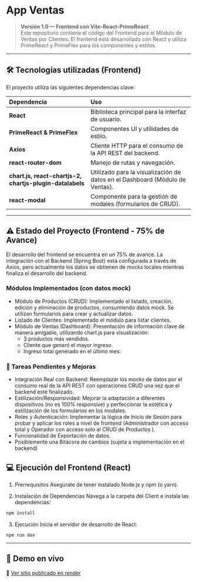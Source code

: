 # App Ventas

> **Versión 1.0 — Frontend con Vite-React-PrimeReact**  
Este repositorio contiene el código del Frontend para el Módulo de Ventas por Clientes.
El frontend está desarrollado con React y utiliza PrimeReact y PrimeFlex para los componentes y estilos.

---


## 🛠️ Tecnologías utilizadas (Frontend)

El proyecto utiliza las siguientes dependencias clave:

| Dependencia | Uso |
| :--- | :--- |
| **React** | Biblioteca principal para la interfaz de usuario. |
| **PrimeReact & PrimeFlex** | Componentes UI y utilidades de estilo. |
| **Axios** | Cliente HTTP para el consumo de la API REST del backend. |
| **react-router-dom** | Manejo de rutas y navegación. |
| **chart.js, react-chartjs-2, chartjs-plugin-datalabels** | Utilizado para la visualización de datos en el Dashboard (Módulo de Ventas). |
| **react-modal** | Componente para la gestión de modales (formularios de CRUD). |

---

## ⚠️ Estado del Proyecto (Frontend - 75% de Avance)
El desarrollo del frontend se encuentra en un 75% de avance. La integración con el Backend (Spring Boot) está configurada a través de Axios, pero actualmente los datos se obtienen de mocks locales mientras finaliza el desarrollo del backend.

### Módulos Implementados (con datos mock)
- Módulo de Productos (CRUD): Implementado el listado, creación, edición y eliminación de productos, consumiendo datos mock. Se utilizan formularios para crear y actualizar datos.
- Listado de Clientes: Implementado el módulo para listar clientes.
- Módulo de Ventas (Dashboard): Presentación de información clave de manera amigable, utilizando chart.js para visualización:
  - 3 productos más vendidos.
  - Cliente que generó el mayor ingreso.
  - Ingreso total generado en el último mes.

### 🚧 Tareas Pendientes y Mejoras

- Integración Real con Backend: Reemplazar los mocks de datos por el consumo real de la API REST con operaciones CRUD  una vez que el backend esté finalizado.
- Estilización/Responsividad: Mejorar la adaptación a diferentes dispositivos (no es 100% responsive) y perfeccionar la estética y estilización de los formularios en los modales.
- Roles y Autenticación: Implementar la lógica de Inicio de Sesión para probar y aplicar los roles a nivel de frontend (Administrador con acceso total y Operador con acceso solo al CRUD de Productos ).
- Funcionalidad de Exportación de datos.
- Posiblemente una Bitácora de cambios  (sujeta a implementación en el backend)

## 💻 Ejecución del Frontend (React)
1. Prerrequisitos
Asegúrate de tener instalado Node.js y npm (o yarn).

2. Instalación de Dependencias
Navega a la carpeta del Client e instala las dependencias:

```bash
npm install
```
3. Ejecución
Inicia el servidor de desarrollo de React:
```
npm run dev
```
---

## 🚀 **Demo en vivo**
🔗 [Ver sitio publicado en render](https://appventas.onrender.com)

